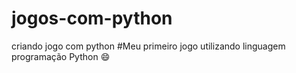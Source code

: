 # jogos-com-python
criando jogo com python
#Meu primeiro jogo utilizando linguagem programação Python :smile:
